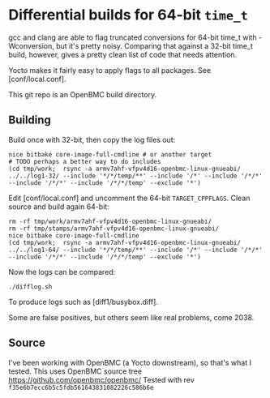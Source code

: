 # Differential builds for 64-bit `time_t`

gcc and clang are able to flag truncated conversions for 64-bit time_t with
-Wconversion, but it's pretty noisy. Comparing that against a 32-bit time_t
build, however, gives a pretty clean list of code that needs attention.

Yocto makes it fairly easy to apply flags to all packages. See [conf/local.conf].

This git repo is an OpenBMC build directory.

## Building

Build once with 32-bit, then copy the log files out:

```shell
nice bitbake core-image-full-cmdline # or another target
# TODO perhaps a better way to do includes
(cd tmp/work;  rsync -a armv7ahf-vfpv4d16-openbmc-linux-gnueabi/ ../../log1-32/ --include '*/*/temp/**' --include '/*' --include '/*/*' --include '/*/*' --include '/*/*/temp' --exclude '*')
```

Edit [conf/local.conf] and uncomment the 64-bit `TARGET_CPPFLAGS`.
Clean source and build again 64-bit:

```shell
rm -rf tmp/work/armv7ahf-vfpv4d16-openbmc-linux-gnueabi/
rm -rf tmp/stamps/armv7ahf-vfpv4d16-openbmc-linux-gnueabi/
nice bitbake core-image-full-cmdline
(cd tmp/work;  rsync -a armv7ahf-vfpv4d16-openbmc-linux-gnueabi/ ../../log1-64/ --include '*/*/temp/**' --include '/*' --include '/*/*' --include '/*/*' --include '/*/*/temp' --exclude '*')
```

Now the logs can be compared:

```shell
./difflog.sh
```

To produce logs such as [diff1/busybox.diff].

Some are false positives, but others seem like real problems, come 2038.

## Source

I've been working with OpenBMC (a Yocto downstream), so that's what I tested.
This uses OpenBMC source tree https://github.com/openbmc/openbmc/
Tested with rev `f35e6b7ecc6b5c5fdb561643831082226c586b6e`
